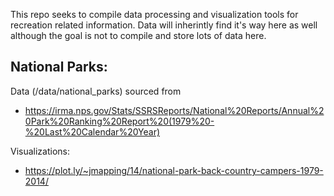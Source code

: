 
This repo seeks to compile data processing and visualization tools for recreation related information. Data will inherintly find it's way here as well although the goal is not to compile and store lots of data here. 

## National Parks:

Data (/data/national_parks) sourced from 
* https://irma.nps.gov/Stats/SSRSReports/National%20Reports/Annual%20Park%20Ranking%20Report%20(1979%20-%20Last%20Calendar%20Year)

Visualizations:
* https://plot.ly/~jmapping/14/national-park-back-country-campers-1979-2014/
